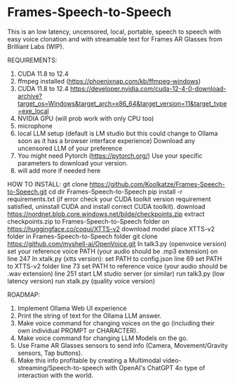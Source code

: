 # Frames-Speech-to-Speech
This is an low latency, uncensored, local, portable, speech to speech with easy voice clonation and with streamable text for Frames AR Glasses from Brilliant Labs (WIP).

REQUIREMENTS:

1. CUDA 11.8 to 12.4
2. ffmpeg installed (https://phoenixnap.com/kb/ffmpeg-windows)
3. CUDA 11.8 to 12.4 https://developer.nvidia.com/cuda-12-4-0-download-archive?target_os=Windows&target_arch=x86_64&target_version=11&target_type=exe_local
4. NVIDIA GPU (will prob work with only CPU too)
5. microphone
6. local LLM setup (default is LM studio but this could change to Ollama soon as it has a browser interface experience) Download any uncensored LLM of your preference
7. You might need Pytorch (https://pytorch.org/) Use your specific parameters to download your version.
8. will add more if needed here

HOW TO INSTALL:
git clone https://github.com/Koolkatze/Frames-Speech-to-Speech.git
cd dir Frames-Speech-to-Speech
pip install -r requirements.txt (if error check your CUDA toolkit version requirement satisfied, uninstall CUDA and install correct CUDA toolkit).
download https://nordnet.blob.core.windows.net/bilde/checkpoints.zip
extract checkpoints.zip to Frames-Speech-to-Speech folder
on https://huggingface.co/coqui/XTTS-v2 download model
place XTTS-v2 folder in Frames-Speech-to-Speech folder
git clone https://github.com/myshell-ai/OpenVoice.git
In talk3.py (openvoice version) set your reference voice PATH (your audio should be .mp3 extension)  on line 247
In xtalk.py (xtts version):
set PATH to config.json line 69
set PATH to XTTS-v2 folder line 73
set PATH to reference voice (your audio should be .wav extension) line 251
start LM studio server (or similar)
run talk3.py (low latency version)
run xtalk.py (quality voice version)

ROADMAP:

1. Implement Ollama Web UI experience
2. Print the string of text for the Ollama LLM answer.
3. Make voice command for changing voices on the go (including their own individual PROMPT or CHARACTER).
4. Make voice command for changing LLM Models on the go.
5. Use Frame AR Glasses sensors to send info (Camera, Movement/Gravity sensors, Tap buttons).
6. Make this info profitable by creating a Multimodal video-streaming/Speech-to-speech with OpenAI's ChatGPT 4o type of interaction with the world.
